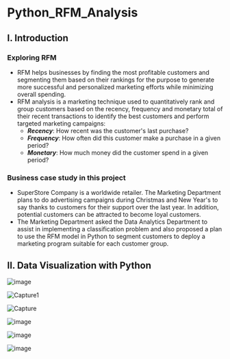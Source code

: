 # Python_RFM_Analysis
## I. Introduction
### Exploring RFM
- RFM helps businesses by finding the most profitable customers and segmenting them based on their rankings for the purpose to generate more successful and personalized marketing efforts while minimizing overall spending.
- RFM analysis is a marketing technique used to quantitatively rank and group customers based on the recency, frequency and monetary total of their recent transactions to identify the best customers and perform targeted marketing campaigns:
  - ***Recency***: How recent was the customer's last purchase?
  - ***Frequency***: How often did this customer make a purchase in a given period?
  - ***Monetary***: How much money did the customer spend in a given period?

### Business case study in this project
- SuperStore Company is a worldwide retailer. The Marketing Department plans to do advertising campaigns during Christmas and New Year's to say thanks to customers for their support over the last year. In addition, potential customers can be attracted to become loyal customers.
- The Marketing Department asked the Data Analytics Department to assist in implementing a classification problem and also proposed a plan to use the RFM model in Python to segment customers to deploy a marketing program suitable for each customer group.

## II. Data Visualization with Python

![image](https://github.com/MinhAnh99/Python_RFM_Analysis/assets/74374068/5d98bd71-eed5-453a-a366-014a1c3bf65f)

![Capture1](https://github.com/MinhAnh99/Python_RFM_Analysis/assets/74374068/35141a44-c268-4200-996f-8096b2415bad)

![Capture](https://github.com/MinhAnh99/Python_RFM_Analysis/assets/74374068/2d40fcec-669e-4c32-843b-c3003cf0f9c3)

![image](https://github.com/MinhAnh99/Python_RFM_Analysis/assets/74374068/299423fb-9a2c-44c0-8a88-fd2e773d8c7a)

![image](https://github.com/MinhAnh99/Python_RFM_Analysis/assets/74374068/5b752bb0-6bcf-4dbe-baaa-f8e2f3936c91)

![image](https://github.com/MinhAnh99/Python_RFM_Analysis/assets/74374068/db511375-b9d7-4cd8-87f1-85479f82d7f3)





